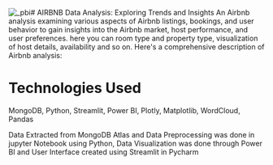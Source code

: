![_pbi](https://github.com/BKIndrani95/AIRBNB-Analysis/assets/149885293/4a3cfc65-c89f-4bfb-9f83-74fc1f4082ba)# AIRBNB Data Analysis: Exploring Trends and Insights
An Airbnb analysis examining various aspects of Airbnb listings, bookings, and user behavior to gain insights into the Airbnb market, host performance, and user preferences. here you can room type and property type, visualization of host details, availability and so on. Here's a comprehensive description of Airbnb analysis:

# Technologies Used
MongoDB, Python, Streamlit, Power BI, Plotly, Matplotlib, WordCloud, Pandas

Data Extracted from MongoDB Atlas and Data Preprocessing was done in jupyter Notebook using Python, Data Visualization was done through Power BI and User Interface created using Streamlit in Pycharm



